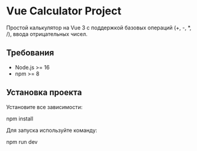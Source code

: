 # Vue Calculator Project
Простой калькулятор на Vue 3 с поддержкой базовых операций (+, -, *, /), ввода отрицательных чисел.

## Требования
- Node.js >= 16
- npm >= 8
  
## Установка проекта
Установите все зависимости:

npm install

Для запуска используйте команду:

npm run dev
